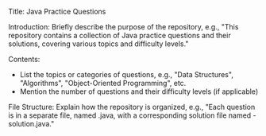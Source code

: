 Title: Java Practice Questions

Introduction:
Briefly describe the purpose of the repository, e.g., "This repository contains a collection of Java practice questions and their solutions, covering various topics and difficulty levels."

Contents:

- List the topics or categories of questions, e.g., "Data Structures", "Algorithms", "Object-Oriented Programming", etc.
- Mention the number of questions and their difficulty levels (if applicable)

File Structure:
Explain how the repository is organized, e.g., "Each question is in a separate file, named <question-name>.java, with a corresponding solution file named <question-name>-solution.java."

